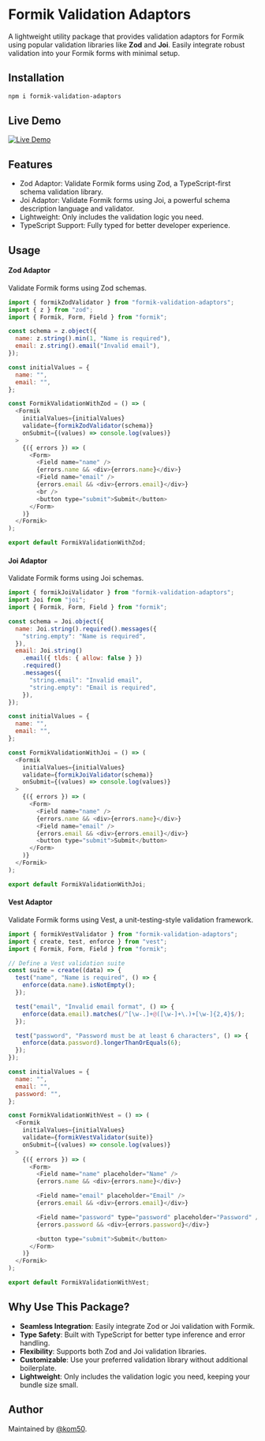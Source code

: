 # Formik Validation Adaptors

A lightweight utility package that provides validation adaptors for Formik using popular validation libraries like **Zod** and **Joi**. Easily integrate robust validation into your Formik forms with minimal setup.

## Installation

```bash
npm i formik-validation-adaptors
```

## Live Demo

[![Live Demo](https://img.shields.io/badge/demo-live-green)](https://stackblitz.com/edit/vitejs-vite-vvbccumy?file=src%2FFormikValidationWithZod.tsx)

## Features

- Zod Adaptor: Validate Formik forms using Zod, a TypeScript-first schema validation library.
- Joi Adaptor: Validate Formik forms using Joi, a powerful schema description language and validator.
- Lightweight: Only includes the validation logic you need.
- TypeScript Support: Fully typed for better developer experience.

## Usage

#### Zod Adaptor

Validate Formik forms using Zod schemas.

```js
import { formikZodValidator } from "formik-validation-adaptors";
import { z } from "zod";
import { Formik, Form, Field } from "formik";

const schema = z.object({
  name: z.string().min(1, "Name is required"),
  email: z.string().email("Invalid email"),
});

const initialValues = {
  name: "",
  email: "",
};

const FormikValidationWithZod = () => (
  <Formik
    initialValues={initialValues}
    validate={formikZodValidator(schema)}
    onSubmit={(values) => console.log(values)}
  >
    {({ errors }) => (
      <Form>
        <Field name="name" />
        {errors.name && <div>{errors.name}</div>}
        <Field name="email" />
        {errors.email && <div>{errors.email}</div>}
        <br />
        <button type="submit">Submit</button>
      </Form>
    )}
  </Formik>
);

export default FormikValidationWithZod;
```

#### Joi Adaptor

Validate Formik forms using Joi schemas.

```js
import { formikJoiValidator } from "formik-validation-adaptors";
import Joi from "joi";
import { Formik, Form, Field } from "formik";

const schema = Joi.object({
  name: Joi.string().required().messages({
    "string.empty": "Name is required",
  }),
  email: Joi.string()
    .email({ tlds: { allow: false } })
    .required()
    .messages({
      "string.email": "Invalid email",
      "string.empty": "Email is required",
    }),
});

const initialValues = {
  name: "",
  email: "",
};

const FormikValidationWithJoi = () => (
  <Formik
    initialValues={initialValues}
    validate={formikJoiValidator(schema)}
    onSubmit={(values) => console.log(values)}
  >
    {({ errors }) => (
      <Form>
        <Field name="name" />
        {errors.name && <div>{errors.name}</div>}
        <Field name="email" />
        {errors.email && <div>{errors.email}</div>}
        <button type="submit">Submit</button>
      </Form>
    )}
  </Formik>
);

export default FormikValidationWithJoi;
```

#### Vest Adaptor

Validate Formik forms using Vest, a unit-testing-style validation framework.

```js
import { formikVestValidator } from "formik-validation-adaptors";
import { create, test, enforce } from "vest";
import { Formik, Form, Field } from "formik";

// Define a Vest validation suite
const suite = create((data) => {
  test("name", "Name is required", () => {
    enforce(data.name).isNotEmpty();
  });

  test("email", "Invalid email format", () => {
    enforce(data.email).matches(/^[\w-.]+@([\w-]+\.)+[\w-]{2,4}$/);
  });

  test("password", "Password must be at least 6 characters", () => {
    enforce(data.password).longerThanOrEquals(6);
  });
});

const initialValues = {
  name: "",
  email: "",
  password: "",
};

const FormikValidationWithVest = () => (
  <Formik
    initialValues={initialValues}
    validate={formikVestValidator(suite)}
    onSubmit={(values) => console.log(values)}
  >
    {({ errors }) => (
      <Form>
        <Field name="name" placeholder="Name" />
        {errors.name && <div>{errors.name}</div>}

        <Field name="email" placeholder="Email" />
        {errors.email && <div>{errors.email}</div>}

        <Field name="password" type="password" placeholder="Password" />
        {errors.password && <div>{errors.password}</div>}

        <button type="submit">Submit</button>
      </Form>
    )}
  </Formik>
);

export default FormikValidationWithVest;
```

## Why Use This Package?

- **Seamless Integration**: Easily integrate Zod or Joi validation with Formik.
- **Type Safety**: Built with TypeScript for better type inference and error handling.
- **Flexibility**: Supports both Zod and Joi validation libraries.
- **Customizable**: Use your preferred validation library without additional boilerplate.
- **Lightweight**: Only includes the validation logic you need, keeping your bundle size small.

## Author

Maintained by [@kom50](https://github.com/kom50).
